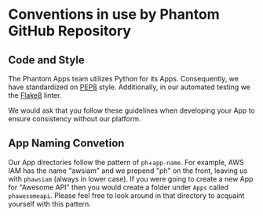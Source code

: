 # Conventions in use by Phantom GitHub Repository

## Code and Style
The Phantom Apps team utilizes Python for its Apps. Consequently, we have standardized on [PEP8](https://www.python.org/dev/peps/pep-0008/) style. Additionally, in our automated testing we the [Flake8](http://flake8.pycqa.org/en/latest/) linter.

We would ask that you follow these guidelines when developing your App to ensure consistency without our platform.

## App Naming Convetion
Our App directories follow the pattern of `ph`+`app-name`. For example, AWS IAM has the name "awsiam" and we prepend "ph" on the front, leaving us with `phawsiam` (always in lower case).  If you were going to create a new App for "Awesome API" then you would create a folder under `Apps` called `phawesomeapi`. Please feel free to look around in that directory to acquaint yourself with this pattern.

